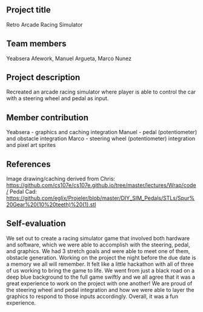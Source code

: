 ## Project title
Retro Arcade Racing Simulator

## Team members
Yeabsera Afework, Manuel Argueta, Marco Nunez

## Project description
Recreated an arcade racing simulator where player is able to control the car with a steering wheel and pedal as input. 

## Member contribution
Yeabsera - graphics and caching integration
Manuel - pedal (potentiometer) and obstacle integration
Marco - steering wheel (potentiometer) integration and pixel art sprites

## References
Image drawing/caching derived from Chris: https://github.com/cs107e/cs107e.github.io/tree/master/lectures/Wrap/code/
Pedal Cad: https://github.com/eglix/Projeler/blob/master/DIY_SIM_Pedals/STLs/Spur%20Gear%20(10%20teeth)%20(1).stl

## Self-evaluation
We set out to create a racing simulator game that involved both hardware and software, which we were able to accomplish with the steering, pedal, and graphics. We had 3 stretch goals and were able to meet one of them, obstacle generation. Working on the project the night before the due date is a memory we all will remember. It felt like a little hackathon with all of three of us working to bring the game to life. We went from just a black road on a deep blue background to the full game swiftly and we all agree that it was a great experience to work on the project with one another! We are proud of the steering wheel and pedal integration and how we were able to layer the graphics to respond to those inputs accordingly. Overall, it was a fun experience.
